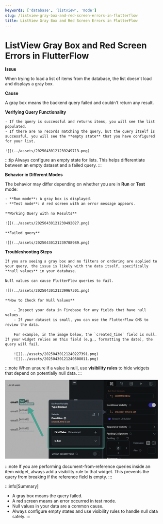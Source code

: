 ```yaml
---
keywords: ['database', 'listview', 'mode']
slug: /listview-gray-box-and-red-screen-errors-in-flutterflow
title: ListView Gray Box and Red Screen Errors in FlutterFlow
---
```


# ListView Gray Box and Red Screen Errors in FlutterFlow

**Issue**

When trying to load a list of items from the database, the list doesn't load and displays a gray box.

**Cause**

A gray box means the backend query failed and couldn't return any result.

**Verifying Query Functionality**

    - If the query is successful and returns items, you will see the list populated.
    - If there are no records matching the query, but the query itself is successful, you will see the **empty state** that you have configured for your list.

    ![](../assets/20250430121239249713.png)

:::tip
Always configure an empty state for lists. This helps differentiate between an empty dataset and a failed query.
:::

**Behavior in Different Modes**

The behavior may differ depending on whether you are in **Run** or **Test** mode:

    - **Run mode**: A gray box is displayed.
    - **Test mode**: A red screen with an error message appears.

    **Working Query with no Results**

    ![](../assets/20250430121239492027.png)

    **Failed query**

    ![](../assets/20250430121239708989.png)

**Troubleshooting Steps**

    If you are seeing a gray box and no filters or ordering are applied to your query, the issue is likely with the data itself, specifically **null values** in your database.

    Null values can cause FlutterFlow queries to fail.

    ![](../assets/20250430121239967301.png)

    **How to Check for Null Values**

        - Inspect your data in Firebase for any fields that have null values.
        - If your dataset is small, you can use the FlutterFlow CMS to review the data.

        For example, in the image below, the `created_time` field is null. If your widget relies on this field (e.g., formatting the date), the query will fail.

        ![](../assets/20250430121240227391.png)
        ![](../assets/20250430121240508011.png)

:::note 
When unsure if a value is null, use **visibility rules** to hide widgets that depend on potentially null data.
:::

![](../assets/20250430121240818334.png)

:::note 
If you are performing document-from-reference queries inside an item widget, always add a visibility rule to that widget. This prevents the query from breaking if the reference field is empty.
:::


:::info[Summary]
- A gray box means the query failed.
- A red screen means an error occurred in test mode.
- Null values in your data are a common cause.
- Always configure empty states and use visibility rules to handle null data safely.
:::

